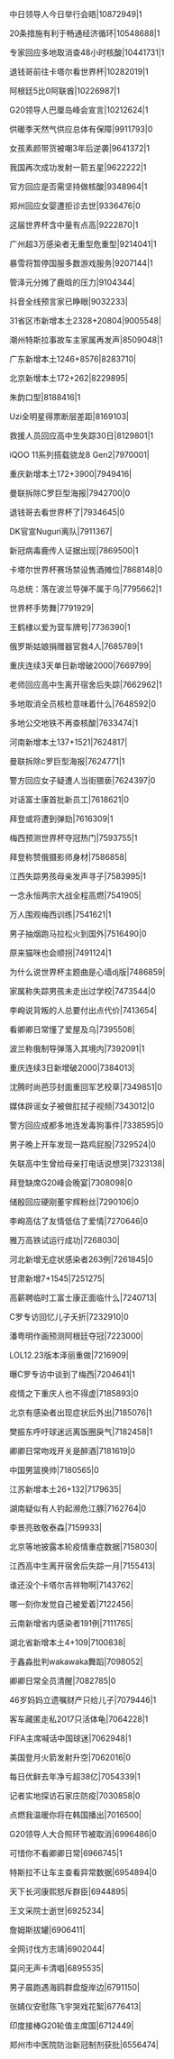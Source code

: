 中日领导人今日举行会晤|10872949|1

20条措施有利于畅通经济循环|10548688|1

专家回应多地取消查48小时核酸|10441731|1

退钱哥前往卡塔尔看世界杯|10282019|1

阿根廷5比0阿联酋|10226987|1

G20领导人巴厘岛峰会宣言|10212624|1

供暖季天然气供应总体有保障|9911793|0

女孩素颜带货被嘲3年后逆袭|9641372|1

我国再次成功发射一箭五星|9622222|1

官方回应是否需坚持做核酸|9348964|1

郑州回应女婴遭拒诊去世|9336476|0

这届世界杯含中量有点高|9222870|1

广州超3万感染者无重型危重型|9214041|1

暴雪将暂停国服多数游戏服务|9207144|1

管泽元分摊了鹿晗的压力|9104344|

抖音全线预言家已睁眼|9032233|

31省区市新增本土2328+20804|9005548|

潮州特斯拉事故车主家属再发声|8509048|1

广东新增本土1246+8576|8283710|

北京新增本土172+262|8229895|

朱韵口型|8188416|1

Uzi全明星得票断层差距|8169103|

救援人员回应高中生失踪30日|8129801|1

iQOO 11系列搭载骁龙8 Gen2|7970001|

重庆新增本土172+3900|7949416|

曼联拆除C罗巨型海报|7942700|0

退钱哥去看世界杯了|7934645|0

DK官宣Nuguri离队|7911367|

新冠病毒鹿传人证据出现|7869500|1

卡塔尔世界杯赛场禁设售酒摊位|7868148|0

乌总统：落在波兰导弹不属于乌|7795662|1

世界杯手势舞|7791929|

王鹤棣以爱为营车牌号|7736390|1

俄罗斯姑娘捐赠器官救4人|7685789|1

重庆连续3天单日新增破2000|7669799|

老师回应高中生离开宿舍后失踪|7662962|1

多地取消全员核检意味着什么|7648592|0

多地公交地铁不再查核酸|7633474|1

河南新增本土137+1521|7624817|

曼联拆除c罗巨型海报|7624771|1

警方回应女子疑遭人当街猥亵|7624397|0

对话富士康首批新员工|7618621|0

拜登或将遭到弹劾|7616309|1

梅西预测世界杯夺冠热门|7593755|1

拜登称赞俄摄影师身材|7586858|

江西失踪男孩母亲发声寻子|7583995|1

一念永恒两宗大战全程高燃|7541905|

万人围观梅西训练|7541621|1

男子抽烟跑马拉松火到国外|7516490|0

原来猫咪也会顺拐|7491124|1

为什么说世界杯主题曲是心墙dj版|7486859|

家属称失踪男孩未走出过学校|7473544|0

李峋说背叛的人总要付出点代价|7413654|

看卿卿日常懂了爱屋及乌|7395508|

波兰称俄制导弹落入其境内|7392091|1

重庆连续3日新增破2000|7384013|

沈腾时尚芭莎封面重回军艺校草|7349851|0

媒体辟谣女子被做肛拭子视频|7343012|0

警方回应成都多地连发毒狗事件|7338595|0

男子晚上开车发现一路鸡屁股|7329524|0

失联高中生曾给母亲打电话说想哭|7323138|

拜登缺席G20峰会晚宴|7308098|0

储殷回应硬刚董宇辉粉丝|7290106|0

李峋高估了友情低估了爱情|7270646|0

雅万高铁试运行成功|7268030|

河北新增无症状感染者263例|7261845|0

甘肃新增7+1545|7251275|

高薪聘临时工富士康正面临什么|7240713|

C罗专访回忆儿子夭折|7232910|0

潘粤明作画预测阿根廷夺冠|7223000|

LOL12.23版本泽丽重做|7216909|

曝C罗专访中谈到了梅西|7204641|1

疫情之下重庆人也不得虚|7185893|0

北京有感染者出现症状后外出|7185076|1

樊振东呼吁球迷远离饭圈戾气|7182458|1

卿卿日常吻戏开关是醉酒|7181619|0

中国男篮换帅|7180565|0

江苏新增本土26+132|7179635|

湖南疑似有人钓起濒危江豚|7162764|0

李景亮致敬泰森|7159933|

北京等地披露本轮疫情重症数据|7158030|

江西高中生离开宿舍后失踪一月|7155413|

谁还没个卡塔尔吉祥物啊|7143762|

哪一刻你发觉自己被爱着|7122456|

云南新增省内感染者191例|7111765|

湖北省新增本土4+109|7100838|

于鑫淼批判wakawaka舞蹈|7098052|

卿卿日常全员清醒|7082785|0

46岁妈妈立遗嘱财产只给儿子|7079446|1

客车藏匿走私2017只活体龟|7064228|1

FIFA主席喊话中国球迷|7062948|1

美国登月火箭发射升空|7062016|0

每日优鲜去年净亏超38亿|7054339|1

记者实地探访石家庄防疫|7030858|0

点燃我温暖你将在韩国播出|7016500|

G20领导人大合照环节被取消|6996486|0

可惜你不看卿卿日常|6966745|1

特斯拉不让车主查看异常数据|6954894|0

天下长河康熙怒斥群臣|6944895|

王文采院士逝世|6925234|

詹姆斯拔罐|6906411|

全网讨伐方志靖|6902044|

莫问无声卡清唱|6895535|

男子晨跑遇海鸥群盘旋岸边|6791150|

张婧仪安慰陈飞宇哭戏花絮|6776413|

印度接棒G20轮值主席国|6712449|

郑州市中医院防治新冠制剂获批|6556474|

